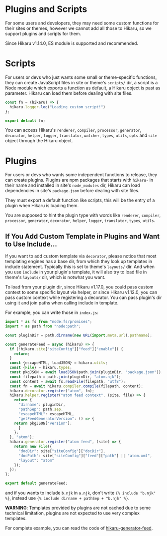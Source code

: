 Plugins and Scripts
===================

For some users and developers, they may need some custom functions for their sites or themes, however we cannot add all those to Hikaru, so we support plugins and scripts for them.

Since Hikaru v1.14.0, ES module is supported and recommended.

# Scripts

For users or devs who just wants some small or theme-specific functions, they can create JavaScript files in site or theme's `scripts/` dir, a script is a Node module which exports a function as default, a Hikaru object is past as parameter. Hikaru can load them before dealing with site files.

```javascript
const fn = (hikaru) => {
  hikaru.logger.log("Loading custom script!")
};

export default fn;
```

You can access Hikaru's `renderer`, `compiler`, `processor`, `generator`, `decorator`, `helper`, `logger`, `translator`, `watcher`, `types`, `utils`, `opts` and `site` object through the Hikaru object.

# Plugins

For users or devs who wants some independent functions to release, they can create plugins. Plugins are npm packages that starts with `hikaru-` in their name and installed in site's `node_modules` dir, Hikaru can load dependencies in site's `package.json` before dealing with site files.

They must export a default function like scripts, this will be the entry of a plugin when Hikaru is loading them.

You are supposed to hint the plugin type with words like `renderer`, `compiler`, `processor`, `generator`, `decorator`, `helper`, `logger`, `translator`, `types`, `utils`.

## If You Add Custom Template in Plugins and Want to Use Include...

If you want to add custom template via `decorator`, please notice that most templating engines has a base dir, from which they look up templates in include statement. Typically this is set to theme's `layouts/` dir. And when you use `include` in your plugin's template, it will also try to load file in theme's `layouts/` dir, which is notwhat you want.

To load from your plugin dir, since Hikaru v1.17.0, you could pass custom context to some specific layout via helper, or since Hikaru v1.12.0, you can pass custom context while registering a decorator. You can pass plugin's dir using it and join paths when calling include in template.

For example, you can write those in `index.js`:

```javascript
import * as fs from "node:fs/promises";
import * as path from "node:path";

const pluginDir = path.dirname(new URL(import.meta.url).pathname);

const generateFeed = async (hikaru) => {
  if (!hikaru.site["siteConfig"]["feed"]["enable"]) {
    return;
  }
  const {escapeHTML, loadJSON} = hikaru.utils;
  const {File} = hikaru.types;
  const pkgJSON = await loadJSON(path.join(pluginDir, "package.json"));
  const filepath = path.join(pluginDir, "atom.njk");
  const content = await fs.readFile(filepath, "utf8");
  const fn = await hikaru.compiler.compile(filepath, content);
  hikaru.decorator.register("atom", fn);
  hikaru.helper.register("atom feed context", (site, file) => {
    return {
      "dirname": pluginDir,
      "pathSep": path.sep,
      "escapeHTML": escapeHTML,
      "getFeedGeneratorVersion": () => {
	return pkgJSON["version"];
      }
    };
  }, "atom");
  hikaru.generator.register("atom feed", (site) => {
    return new File({
      "docDir": site["siteConfig"]["docDir"],
      "docPath": site["siteConfig"]["feed"]["path"] || "atom.xml",
      "layout": "atom"
    });
  });
};

export default generateFeed;
```

and if you wants to include `b.njk` in `a.njk`, don't write `{% include "b.njk" %}`, instead use `{% include dirname + pathSep + "b.njk" %}`.

**WARNING**: Templates provided by plugins are not cached due to some technical limitation, plugins are not expected to use very complex templates.

For complete example, you can read the code of [hikaru-generator-feed](https://github.com/AlynxZhou/hikaru-generator-feed/).
